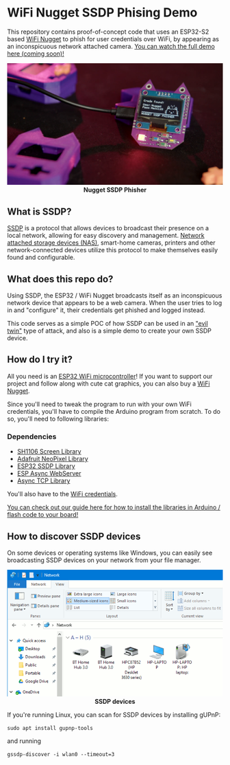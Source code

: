 # WiFi Nugget SSDP Phising Demo
This repository contains proof-of-concept code that uses an ESP32-S2 based [WiFi Nugget](https://wifinugget.com) to phish for user credentials over WiFi, by appearing as an inconspicuous network attached camera.  [You can watch the full demo here (coming soon)!](https://youtube.com/Hak5)

<p align="center">
  <img src="img/Nugget-SSDP.png" width="700px">
  <br>
  <b>Nugget SSDP Phisher</b>
  <br>
</p>

## What is SSDP?
[SSDP](https://en.wikipedia.org/wiki/Simple_Service_Discovery_Protocol) is a protocol that allows devices to broadcast their presence on a local network, allowing for easy discovery and management.  [Network attached storage devices (NAS)](https://en.wikipedia.org/wiki/Network-attached_storage), smart-home cameras, printers and other network-connected devices utilize this protocol to make themselves easily found and configurable. 

## What does this repo do?
Using SSDP, the ESP32 / WiFi Nugget broadcasts itself as an inconspicuous network device that appears to be a web camera.  When the user tries to log in and "configure" it, their credentials get phished and logged instead.

This code serves as a simple POC of how SSDP can be used in an ["evil twin"](https://www.google.com/url?sa=t&rct=j&q=&esrc=s&source=web&cd=&ved=2ahUKEwjPm6SvyJ73AhWnKEQIHZTQAzIQFnoECAoQAQ&url=https%3A%2F%2Fipfs.fleek.co%2Fipfs%2FQmXGeJ9pN5XuSXD9xtqqcy56ZJRXsRyuQFU1ZhMBLA4zsf%2Fhacktricks%2Fpentesting%2Fpentesting-network%2Fspoofing-ssdp-and-upnp-devices%2F&usg=AOvVaw25qJMYKWcgywKB-BMczqD5) type of attack, and also is a simple demo to create your own SSDP device.

## How do I try it?
All you need is an [ESP32 WiFi microcontroller]()!  If you want to support our project and follow along with cute cat graphics, you can also buy a [WiFi Nugget](https://wifinugget.com).

Since you'll need to tweak the program to run with your own WiFi credentials, you'll have to compile the Arduino program from scratch.  To do so, you'll need to following libraries:
### Dependencies
- [SH1106 Screen Library](https://github.com/ThingPulse/esp8266-oled-ssd1306)
- [Adafruit NeoPixel Library](https://github.com/adafruit/Adafruit_NeoPixel)
- [ESP32 SSDP Library](https://github.com/luc-github/ESP32SSDP)
- [ESP Async WebServer](https://github.com/me-no-dev/ESPAsyncWebServer)
- [Async TCP Library](https://github.com/me-no-dev/AsyncTCP)

You'll also have to the [WiFi credentials](https://github.com/HakCat-Tech/Nugget-SSDP/blob/main/Nugget-SSDP/Nugget-SSDP.ino#L21-L22).


[You can check out our guide here for how to install the libraries in Arduino / flash code to your board!](https://www.youtube.com/watch?v=YPX2nlr-ySU)

## How to discover SSDP devices
On some devices or operating systems like Windows, you can easily see broadcasting SSDP devices on your network from your file manager.  

<p align="center">
  <img src="img/windows-ssdp.png" width="700px">
  <br>
  <b>SSDP devices</b>
  <br>
</p>

If you're running Linux, you can scan for SSDP devices by installing gUPnP:
```
sudo apt install gupnp-tools
```
and running
```
gssdp-discover -i wlan0 --timeout=3
```
